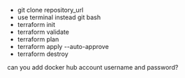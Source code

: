 - git clone repository_url
- use terminal instead git bash
- terraform init
- terraform validate
- terraform plan
- terraform apply --auto-approve
- terraform destroy

can you add docker hub account username and password?